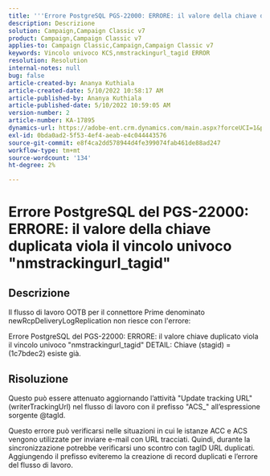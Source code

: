 ```yaml
---
title: '''Errore PostgreSQL PGS-22000: ERRORE: il valore della chiave duplicata viola il vincolo univoco "nmstrackingurl_tagid"'
description: Descrizione
solution: Campaign,Campaign Classic v7
product: Campaign,Campaign Classic v7
applies-to: Campaign Classic,Campaign,Campaign Classic v7
keywords: Vincolo univoco KCS,nmstrackingurl_tagid ERROR
resolution: Resolution
internal-notes: null
bug: false
article-created-by: Ananya Kuthiala
article-created-date: 5/10/2022 10:58:17 AM
article-published-by: Ananya Kuthiala
article-published-date: 5/10/2022 10:59:05 AM
version-number: 2
article-number: KA-17895
dynamics-url: https://adobe-ent.crm.dynamics.com/main.aspx?forceUCI=1&pagetype=entityrecord&etn=knowledgearticle&id=04840e17-50d0-ec11-a7b5-0022480a8e40
exl-id: 0bda0ad2-5f53-4ef4-aeab-e4c044443576
source-git-commit: e8f4ca2dd578944d4fe399074fab461de88ad247
workflow-type: tm+mt
source-wordcount: '134'
ht-degree: 2%

---
```


# Errore PostgreSQL del PGS-22000: ERRORE: il valore della chiave duplicata viola il vincolo univoco &quot;nmstrackingurl_tagid&quot;

## Descrizione


Il flusso di lavoro OOTB per il connettore Prime denominato newRcpDeliveryLogReplication non riesce con l&#39;errore:

Errore PostgreSQL del PGS-22000: ERRORE: il valore chiave duplicato viola il vincolo univoco &quot;nmstrackingurl_tagid&quot; DETAIL: Chiave (stagid) = (1c7bdec2) esiste già.


## Risoluzione


Questo può essere attenuato aggiornando l’attività &quot;Update tracking URL&quot; (writerTrackingUrl) nel flusso di lavoro con il prefisso &quot;ACS_&quot; all’espressione sorgente @tagId.

Questo errore può verificarsi nelle situazioni in cui le istanze ACC e ACS vengono utilizzate per inviare e-mail con URL tracciati. Quindi, durante la sincronizzazione potrebbe verificarsi uno scontro con tagID URL duplicati. Aggiungendo il prefisso eviteremo la creazione di record duplicati e l’errore del flusso di lavoro.
